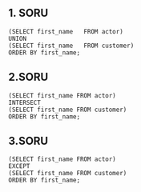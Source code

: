 ## 1. SORU
```
(SELECT first_name   FROM actor) 
UNION 
(SELECT first_name   FROM customer)
ORDER BY first_name;

```

## 2.SORU
```
(SELECT first_name FROM actor) 
INTERSECT
(SELECT first_name FROM customer)
ORDER BY first_name;

```

## 3.SORU
```
(SELECT first_name FROM actor) 
EXCEPT
(SELECT first_name FROM customer)
ORDER BY first_name;


```
